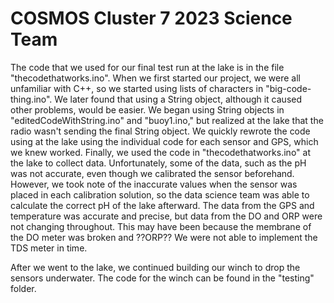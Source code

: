 
<h1>COSMOS Cluster 7 2023 Science Team</h1>
<p>The code that we used for our final test run at the lake is in the file "thecodethatworks.ino". When we first started our project, we were all unfamiliar with C++, so we started using lists of characters in "big-code-thing.ino". We later found that using a String object, although it caused other problems, would be easier. We began using String objects in "editedCodeWithString.ino" and "buoy1.ino," but realized at the lake that the radio wasn't sending the final String object. We quickly rewrote the code using at the lake using the individual code for each sensor and GPS, which we knew worked. Finally, we used the code in "thecodethatworks.ino" at the lake to collect data. Unfortunately, some of the data, such as the pH was not accurate, even though we calibrated the sensor beforehand. However, we took note of the inaccurate values when the sensor was placed in each calibration solution, so the data science team was able to calculate the correct pH of the lake afterward. The data from the GPS and temperature was accurate and precise, but data from the DO and ORP were not changing throughout. This may have been because the membrane of the DO meter was broken and ??ORP?? We were not able to implement the TDS meter in time.</p>
<p>After we went to the lake, we continued building our winch to drop the sensors underwater. The code for the winch can be found in the "testing" folder.</p>
